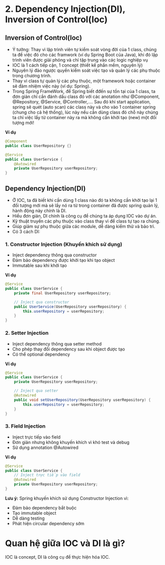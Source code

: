 

# 2. Dependency Injection(DI), Inversion of Control(Ioc)


## Inversion of Control(Ioc)
- Ý tưởng: Thay vì lập trình viên tự kiểm soát vòng đời của 1 class, chúng ta để việc đó cho các framwork (ví dụ Spring Boot của Java), khi đó lập trình viên được giải phóng và chỉ tập trung vào các logic nghiệp vụ
- IOC là 1 cách tiếp cận, 1 concept (thiết kế phần mềm, nguyên lý)
- Nguyên lý đảo ngược quyền kiểm soát việc tạo và quản lý các phụ thuộc trong chương trình.
- Thay vì class tự quản lý các phụ thuộc, một framework hoặc container sẽ đảm nhiệm việc này (ví dụ: Spring).
- Trong Spring FrameWork, để Spring biết đđến sự tồn tại của 1 class, ta đơn giản chỉ cần đánh dấu class đó với các anotation như @Component, @Repository, @Service, @Controller,....
Sau đó khi start application, spring sẽ quét (auto scan) các class này và cho vào 1 container spring (chung cho cả hệ thống), lúc này nếu cần dùng class đó chỗ này chúng ta chỉ việc lấy từ container này ra mà không cần khởi tạo (new) một đối tượng mới!

**Ví dụ**
```java
@Component
public class UserRepository {}

@Service
public class UserService {
    @Autowired
    private UserRepository userRepository;
}
```


## Dependency Injection(DI)

- Ở IOC, ta đã biết khi cần dùng 1 class nào đó ta không cần khởi tạo lại 1 đối tượng mới mà sẽ lấy nó ra từ trong container đã được spring quản lý, hành động này chính là DI.
- Hiểu đơn giản, DI chính là công cụ để chúng ta áp dụng IOC vào dự án.
- Kỹ thuật truyền các phụ thuộc vào class thay vì để class tự tạo ra chúng.
- Giúp giảm sự phụ thuộc giữa các module, dễ dàng kiểm thử và bảo trì.
- Có 3 cách DI:

### 1. Constructor Injection (Khuyến khích sử dụng)
- Inject dependency thông qua constructor
- Đảm bảo dependency được khởi tạo khi tạo object
- Immutable sau khi khởi tạo

**Ví dụ**
```java
@Service
public class UserService {
    private final UserRepository userRepository;

    // Inject qua constructor
    public UserService(UserRepository userRepository) {
        this.userRepository = userRepository;
    }
}
```

### 2. Setter Injection
- Inject dependency thông qua setter method
- Cho phép thay đổi dependency sau khi object được tạo
- Có thể optional dependency

**Ví dụ**
```java
@Service
public class UserService {
    private UserRepository userRepository;

    // Inject qua setter
    @Autowired
    public void setUserRepository(UserRepository userRepository) {
        this.userRepository = userRepository;
    }
}
```

### 3. Field Injection
- Inject trực tiếp vào field
- Đơn giản nhưng không khuyến khích vì khó test và debug
- Sử dụng annotation @Autowired

**Ví dụ**
```java
@Service
public class UserService {
    // Inject trực tiếp vào field
    @Autowired
    private UserRepository userRepository;
}
```

**Lưu ý:** Spring khuyến khích sử dụng Constructor Injection vì:
- Đảm bảo dependency bắt buộc
- Tạo immutable object
- Dễ dàng testing
- Phát hiện circular dependency sớm



# Quan hệ giữa IOC và DI là gì?
IOC là concept, DI là công cụ để thực hiện hóa IOC.